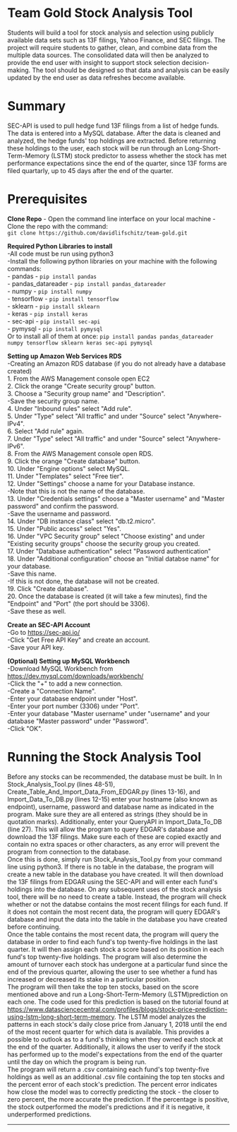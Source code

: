 # Team Gold Stock Analysis Tool
Students will build a tool for stock analysis and selection using publicly available data sets such as 13F filings, Yahoo Finance, and SEC filings. The project will require students to gather, clean, and combine data from the multiple data sources.  The consolidated data will then be analyzed to provide the end user with insight to support stock selection decision-making. The tool should be designed so that data and analysis can be easily updated by the end user as data refreshes become available.

# Summary
SEC-API is used to pull hedge fund 13F filings from a list of hedge funds. The data is entered into a MySQL database. After the data is cleaned and analyzed, the hedge funds' top holdings are extracted. Before returning these holdings to the user, each stock will be run through an Long-Short-Term-Memory (LSTM) stock predictor to assess whether the stock has met performance expectations since the end of the quarter, since 13F forms are filed quartarly, up to 45 days after the end of the quarter. 

# Prerequisites 
**Clone Repo**
    - Open the command line interface on your local machine
    - Clone the repo with the command: <br />
    ```git clone https://github.com/davidlifschitz/team-gold.git```

**Required Python Libraries to install**<br />
    -All code must be run using python3<br />
    -Install the following python libraries on your machine with the following commands:<br />
        -  pandas - ```pip install pandas```<br />
        -  pandas_datareader - ```pip install pandas_datareader```<br />
        -  numpy - ```pip install numpy```<br />
        -  tensorflow - ```pip install tensorflow```<br />
        -  sklearn - ```pip install sklearn```<br />
        -  keras - ```pip install keras```<br />
        -  sec-api - ```pip install sec-api```<br />
        -  pymysql - ```pip install pymysql```<br />
Or to install all of them at once:
```pip install pandas pandas_datareader numpy tensorflow sklearn keras sec-api pymysql```


**Setting up Amazon Web Services RDS**<br />
    -Creating an Amazon RDS database (if you do not already have a database created)<br />
        1. From the AWS Management console open EC2<br />
        2. Click the orange "Create security group" button.<br />
        3. Choose a "Security group name" and "Description".<br />
            -Save the security group name.<br />
        4. Under "Inbound rules" select "Add rule".<br />
        5. Under "Type" select "All traffic" and under "Source" select "Anywhere-IPv4".<br />
        6. Select "Add rule" again.<br />
        7. Under "Type" select "All traffic" and under "Source" select "Anywhere-IPv6".<br />
        8. From the AWS Management console open RDS.<br />
        9. Click the orange "Create database" button.<br />
        10. Under "Engine options" select MySQL.<br />
        11. Under "Templates" select "Free tier".<br />
        12. Under "Settings" choose a name for your Database instance.<br />
            -Note that this is not the name of the database.<br />
        13. Under "Credentials settings" choose a "Master username" and "Master password" and confirm the password.<br />
            -Save the username and password.<br />
        14. Under "DB instance class" select "db.t2.micro".<br />
        15. Under "Public access" select "Yes".<br />
        16. Under "VPC Security group" select "Choose existing" and under "Existing security groups" choose the security group you created.<br />
        17. Under "Database authentication" select "Password authentication"<br />
        18. Under "Additional configuration" choose an "Initial databse name" for your database.<br />
            -Save this name.<br />
            -If this is not done, the database will not be created.<br /> 
        19. Click "Create database".<br />
        20. Once the database is created (it will take a few minutes), find the "Endpoint" and "Port" (the port should be 3306).<br />
            -Save these as well.<br />

**Create an SEC-API Account**<br />
    -Go to https://sec-api.io/<br />
    -Click "Get Free API Key" and create an account.<br />
    -Save your API key.<br />

**(Optional) Setting up MySQL Workbench**<br />
    -Download MySQL Workbench from https://dev.mysql.com/downloads/workbench/<br />
    -Click the "+" to add a new connection.<br />
    -Create a "Connection Name".<br />
    -Enter your database endpoint under "Host".<br />
    -Enter your port number (3306) under "Port".<br />
    -Enter your database "Master username" under "username" and your database "Master password" under "Password".<br />
    -Click "OK".<br />

# Running the Stock Analysis Tool
Before any stocks can be recommended, the database must be built. In In Stock_Analysis_Tool.py (lines 48-51), Create_Table_And_Import_Data_From_EDGAR.py (lines 13-16), and Import_Data_To_DB.py (lines 12-15) enter your hostname (also known as endpoint), username, password and database name as indicated in the program. Make sure they are all entered as strings (they should be in quotation marks). Additionally, enter your QueryAPI in Import_Data_To_DB (line 27). This will allow the program to query EDGAR's database and download the 13F filings. Make sure each of these are copied exactly and contain no extra spaces or other characters, as any error will prevent the program from connection to the database.<br />
Once this is done, simply run Stock_Analysis_Tool.py from your command line using python3.
If there is no table in the database, the program will create a new table in the database you have created. It will then download the 13F filings from EDGAR using the SEC-API and will enter each fund's holdings into the database. On any subsequent uses of the stock analysis tool, there will be no need to create a table. Instead, the program will check whether or not the databse contains the most recent filings for each fund. If it does not contain the most recent data, the program will query EDGAR's database and input the data into the table in the database you have created before continuing.<br />
Once the table contains the most recent data, the program will query the database in order to find each fund's top twenty-five holdings in the last quarter. It will then assign each stock a score based on its position in each fund's top twenty-five holdings. The program will also determine the amount of turnover each stock has undergone at a particular fund since the end of the previous quarter, allowing the user to see whether a fund has increased or decreased its stake in a particular position. <br />
The program will then take the top ten stocks, based on the score mentioned above and run a Long-Short-Term-Memory (LSTM)prediction on each one. The code used for this prediction is based on the tutorial found at https://www.datasciencecentral.com/profiles/blogs/stock-price-prediction-using-lstm-long-short-term-memory. The LSTM model analyzes the patterns in each stock's daily close price from January 1, 2018 until the end of the most recent quarter for which data is available. This provides a possible to outlook as to a fund's thinking when they owned each stock at the end of the quarter. Additionally, it allows the user to verify if the stock has performed up to the model's expectations from the end of the quarter until the day on which the program is being run. <br />
The program will return a .csv containing each fund's top twenty-five holdings as well as an additional .csv file containing the top ten stocks and the percent error of each stock's prediction. The percent error indicates how close the model was to correctly predicting the stock - the closer to zero percent, the more accurate the prediction. If the percentage is positive, the stock outperformed the model's predictions and if it is negative, it underperformed predictions. 

****
